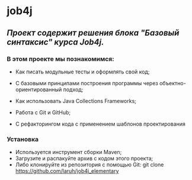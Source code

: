 # job4j

## _Проект содержит решения блока "Базовый синтаксис" курса Job4j._

### В этом проекте мы познакомимся:
- Как писать модульные тесты и оформлять свой код;

- С базовыми принципами построения программы через объектно-ориентированный подход;

- Как использовать Java Collections Frameworks;

- Работа с Git и GitHub;

- C рефакторингом кода с применением шаблонов проектирования

### Установка
- Используется инструмент сборки Maven;
- Загрузите и распакуйте архив с кодом этого проекта;
- Либо клонируйте из репозитория с помощью Git: git clone https://github.com/laruh/job4j_elementary
